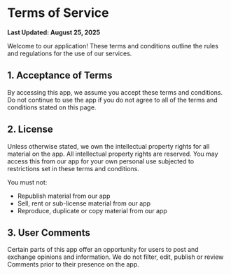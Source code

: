 # Terms of Service

**Last Updated: August 25, 2025**

Welcome to our application! These terms and conditions outline the rules and regulations for the use of our services.

## 1. Acceptance of Terms

By accessing this app, we assume you accept these terms and conditions. Do not continue to use the app if you do not agree to all of the terms and conditions stated on this page.

## 2. License

Unless otherwise stated, we own the intellectual property rights for all material on the app. All intellectual property rights are reserved. You may access this from our app for your own personal use subjected to restrictions set in these terms and conditions.

You must not:

- Republish material from our app
- Sell, rent or sub-license material from our app
- Reproduce, duplicate or copy material from our app

## 3. User Comments

Certain parts of this app offer an opportunity for users to post and exchange opinions and information. We do not filter, edit, publish or review Comments prior to their presence on the app.
